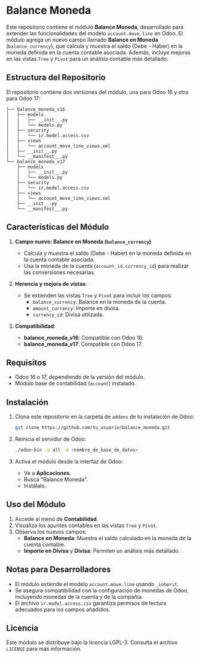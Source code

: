 # Balance Moneda

Este repositorio contiene el módulo **Balance Moneda**, desarrollado para extender las funcionalidades del modelo `account.move.line` en Odoo. El módulo agrega un nuevo campo llamado **Balance en Moneda** (`balance_currency`), que calcula y muestra el saldo (Debe - Haber) en la moneda definida en la cuenta contable asociada. Además, incluye mejoras en las vistas `Tree` y `Pivot` para un análisis contable más detallado.

## Estructura del Repositorio

El repositorio contiene dos versiones del módulo, una para Odoo 16 y otra para Odoo 17:

```
├── balance_moneda_v16
│   ├── models
│   │   ├── __init__.py
│   │   └── models.py
│   ├── security
│   │   └── ir.model.access.csv
│   ├── views
│   │   └── account_move_line_views.xml
│   ├── __init__.py
│   └── __manifest__.py
└── balance_moneda_v17
    ├── models
    │   ├── __init__.py
    │   └── models.py
    ├── security
    │   └── ir.model.access.csv
    ├── views
    │   └── account_move_line_views.xml
    ├── __init__.py
    └── __manifest__.py
```

## Características del Módulo

1. **Campo nuevo: Balance en Moneda (`balance_currency`)**
   - Calcula y muestra el saldo (Debe - Haber) en la moneda definida en la cuenta contable asociada.
   - Usa la moneda de la cuenta (`account_id.currency_id`) para realizar las conversiones necesarias.

2. **Herencia y mejora de vistas**:
   - Se extienden las vistas `Tree` y `Pivot` para incluir los campos:
     - `balance_currency`: Balance en la moneda de la cuenta.
     - `amount_currency`: Importe en divisa.
     - `currency_id`: Divisa utilizada.

3. **Compatibilidad**:
   - **balance_moneda_v16**: Compatible con Odoo 16.
   - **balance_moneda_v17**: Compatible con Odoo 17.

## Requisitos

- Odoo 16 o 17, dependiendo de la versión del módulo.
- Módulo base de contabilidad (`account`) instalado.

## Instalación

1. Clona este repositorio en la carpeta de `addons` de tu instalación de Odoo:
   ```bash
   git clone https://github.com/tu_usuario/balance_moneda.git
   ```

2. Reinicia el servidor de Odoo:
   ```bash
   ./odoo-bin -u all -d <nombre_de_base_de_datos>
   ```

3. Activa el módulo desde la interfaz de Odoo:
   - Ve a **Aplicaciones**.
   - Busca "Balance Moneda".
   - Instálalo.

## Uso del Módulo

1. Accede al menú de **Contabilidad**.
2. Visualiza los apuntes contables en las vistas `Tree` y `Pivot`.
3. Observa los nuevos campos:
   - **Balance en Moneda**: Muestra el saldo calculado en la moneda de la cuenta contable.
   - **Importe en Divisa** y **Divisa**: Permiten un análisis más detallado.

## Notas para Desarrolladores

- El módulo extiende el modelo `account.move.line` usando `_inherit`.
- Se asegura compatibilidad con la configuración de monedas de Odoo, incluyendo monedas de la cuenta y de la compañía.
- El archivo `ir.model.access.csv` garantiza permisos de lectura adecuados para los campos añadidos.

## Licencia

Este módulo se distribuye bajo la licencia LGPL-3. Consulta el archivo `LICENSE` para más información.

